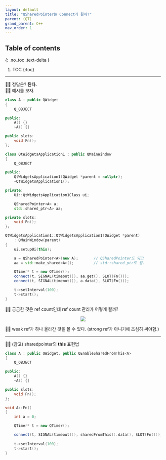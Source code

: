 ```yaml
---
layout: default
title: "QSharedPointer는 Connect가 될까?"
parent: (QT)
grand_parent: C++
nav_order: 1
---
```


## Table of contents
{: .no_toc .text-delta }

1. TOC
{:toc}

---

🏄‍♂️ 정답은? **된다.**<br>
🏄‍♂️ 예시를 보자.

```cpp
class A : public QWidget
{
    Q_OBJECT

public:
    A() {}
    ~A() {}

public slots:
    void Fn();
};

class QtWidgetsApplication1 : public QMainWindow
{
    Q_OBJECT

public:
    QtWidgetsApplication1(QWidget *parent = nullptr);
    ~QtWidgetsApplication1();

private:
    Ui::QtWidgetsApplication1Class ui;

    QSharedPointer<A> a;
    std::shared_ptr<A> aa;

private slots:
    void Fn();
};
```

```cpp
QtWidgetsApplication1::QtWidgetsApplication1(QWidget *parent)
    : QMainWindow(parent)
{
    ui.setupUi(this);

    a = QSharedPointer<A>(new A);       // QSharedPointer도 되고
    aa = std::make_shared<A>();         // std::shared_ptr도 됨.

    QTimer* t = new QTimer();
    connect(t, SIGNAL(timeout()), aa.get(), SLOT(Fn()));
    connect(t, SIGNAL(timeout()), a.data(), SLOT(Fn()));

    t->setInterval(100);
    t->start();
}
```

🏄‍♂️ 궁금한 것은 ref count인데 ref count 관리가 어떻게 될까?

<p align="center">
  <img src="https://taehyungs-programming-blog.github.io/blog/assets/images/cpp/qt/connect-shared-ptr-1.png"/>
</p>

🏄‍♂️ weak ref가 하나 올라간 것을 볼 수 있다. (strong ref가 아니기에 조심히 써야함.)

---

🏄‍♂️ (참고) sharedpointer의 **this** 표현법

```cpp
class A : public QWidget, public QEnableSharedFromThis<A>
{
    Q_OBJECT

public:
    A() {}
    ~A() {}

public slots:
    void Fn();
};
```

```cpp
void A::Fn()
{
    int a = 0;

    QTimer* t = new QTimer();

    connect(t, SIGNAL(timeout()), sharedFromThis().data(), SLOT(Fn()));
    
    t->setInterval(100);
    t->start();
}
```